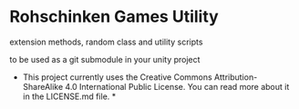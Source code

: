 # Rohschinken Games Utility #

extension methods, random class and utility scripts

to be used as a git submodule in your unity project

* This project currently uses the Creative Commons Attribution-ShareAlike 4.0 International Public License. You can read more about it in the LICENSE.md file. *